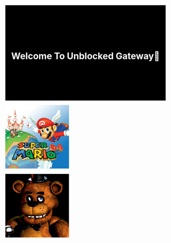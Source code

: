 <style> @keyframes hi { 0% { transform: rotate( 0.0deg) } 10% { transform: rotate(14.0deg) } 20% { transform: rotate(-8.0deg) } 30% { transform: rotate(14.0deg) } 40% { transform: rotate(-4.0deg) } 50% { transform: rotate(10.0deg) } 60% { transform: rotate( 0.0deg) } 100% { transform: rotate( 0.0deg) } }

    .container {
      background-color: black;

      width: 100%;
      height: 300px;

      display: flex;
      justify-content: center;
      align-items: center;
      color: white;

      font-family: -apple-system, BlinkMacSystemFont, "Segoe UI", Roboto, Helvetica, Arial, sans-serif, "Apple Color Emoji", "Segoe UI Emoji", "Segoe UI Symbol";
    }

    .hi {
      animation: hi 1.5s linear -0.5s infinite;
      display: inline-block;
      transform-origin: 70% 70%;
    }

    @media (prefers-reduced-motion) {
      .hi {
        animation: none;
      }
    }
  </style>

  <div class="container">
    <h1>Welcome To Unblocked Gateway<div class="hi">👋</div></h1>
  </div>

[<img alt="Mario 64" width="200px" src="https://raw.githubusercontent.com/QaPd/QaPd.github.io/main/64.jpeg" />](https://sz-games.github.io/Games2/sm64/)


[<img alt="Mario 64" width="200px" src="https://raw.githubusercontent.com/QaPd/QaPd.github.io/main/fnaf1.jpeg" />](https://wellsousaaa.github.io/Five-Nights-at-Freddys-Web/)

